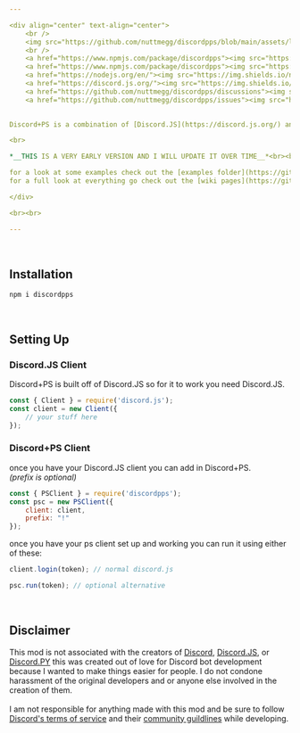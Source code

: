 ```yaml
---

<div align="center" text-align="center">
	<br />
	<img src="https://github.com/nuttmegg/discordpps/blob/main/assets/logo_white.png">
	<br />
	<a href="https://www.npmjs.com/package/discordpps"><img src="https://img.shields.io/npm/v/discordpps?style=flat&color=red&logo=npm&logoColor=white" alt="version" />
	<a href="https://www.npmjs.com/package/discordpps"><img src="https://img.shields.io/npm/dt/discordpps?style=flat&color=green&logo=npm&logoColor=white" alt="downloads" />
	<a href="https://nodejs.org/en/"><img src="https://img.shields.io/node/v/discord.js?logo=node.js&logoColor=white" alt="node.js version" />
	<a href="https://discord.js.org/"><img src="https://img.shields.io/badge/discord.js-v14.7.1-blue?style=flat&color=7289da&logo=discord&logoColor=white" alt="discord.js version" /></a>
	<a href="https://github.com/nuttmegg/discordpps/discussions"><img src="https://img.shields.io/github/discussions/nuttmegg/discordpps?logo=wechat&logoColor=white" alt="discussions" />
	<a href="https://github.com/nuttmegg/discordpps/issues"><img src="https://img.shields.io/github/issues/nuttmegg/discordpps" alt="issues" />
	

Discord+PS is a combination of [Discord.JS](https://discord.js.org/) and [Discord.PY](https://github.com/Rapptz/discord.py) made in [Node.JS](https://nodejs.org/en/) to solve most of the annoying parts of Discord.JS and possibly welcome Discord.PY users into Node.JS

<br>

*__THIS IS A VERY EARLY VERSION AND I WILL UPDATE IT OVER TIME__*<br><br>

for a look at some examples check out the [examples folder](https://github.com/nuttmegg/discordpps/tree/main/examples)<br>
for a full look at everything go check out the [wiki pages](https://github.com/nuttmegg/discordpps/wiki)

</div>

<br><br>

---
```


<br>

## Installation
```console
npm i discordpps
```

<br>

## Setting Up
### **Discord.JS Client**
Discord+PS is built off of Discord.JS so for it to work you need Discord.JS.
```js
const { Client } = require('discord.js');
const client = new Client({
	// your stuff here
});
```
### **Discord+PS Client**
once you have your Discord.JS client you can add in Discord+PS.<br>
*(prefix is optional)*
```js
const { PSClient } = require('discordpps');
const psc = new PSClient({
	client: client,
	prefix: "!" 
});
```
once you have your ps client set up and working you can run it using either of these:
```js
client.login(token); // normal discord.js

psc.run(token); // optional alternative
```
<br>

## Disclaimer
This mod is not associated with the creators of [Discord](https://discord.com), [Discord.JS](https://discord.js.org), or [Discord.PY](https://github.com/Rapptz/discord.py) this was created out of love for Discord bot development because I wanted to make things easier for people. I do not condone harassment of the original developers and or anyone else involved in the creation of them.<br><br>
I am not responsible for anything made with this mod and be sure to follow [Discord's terms of service](https://discord.com/terms) and their [community guildlines](https://discord.com/guidelines) while developing.

